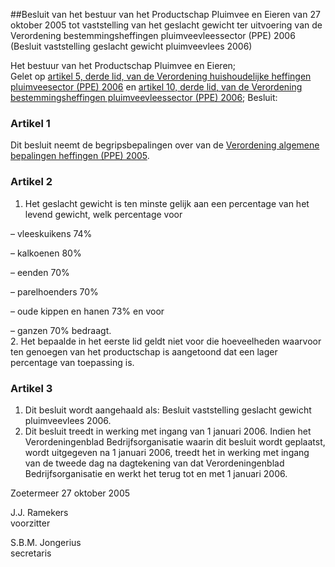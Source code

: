 <meta http-equiv='Content-Type' content='text/html; charset=utf-8' />

##Besluit van het bestuur van het Productschap Pluimvee en Eieren van 27 oktober 2005 tot vaststelling van het geslacht gewicht ter uitvoering van de Verordening bestemmingsheffingen pluimveevleessector (PPE) 2006 (Besluit vaststelling geslacht gewicht pluimveevlees 2006)

Het bestuur van het Productschap Pluimvee en Eieren;  
Gelet op [artikel 5, derde lid, van de Verordening huishoudelijke heffingen pluimveesector (PPE) 2006](../../../../../../../../pbo/verordening/huishoudelijke/heffingen/pluimveesector/(ppe)/2006/BWBR0018959/README.md) en [artikel 10, derde lid, van de Verordening bestemmingsheffingen pluimveevleessector (PPE) 2006](../../../../../../../../pbo/verordening/bestemmingsheffingen/pluimveevleessector/(ppe)/2006/BWBR0018948/README.md);
Besluit:    

### Artikel  1  

Dit besluit neemt de begripsbepalingen over van de [Verordening algemene bepalingen heffingen (PPE) 2005](../../../../../../../../pbo/verordening/algemene/bepalingen/heffingen/(ppe)/2005/BWBR0017350/README.md).  

### Artikel  2  

1.  Het geslacht gewicht is ten minste gelijk aan een percentage van het levend gewicht, welk percentage voor 

– vleeskuikens 74%  

– kalkoenen 80%  

– eenden 70%  

– parelhoenders 70%  

– oude kippen en hanen 73% en voor  

– ganzen 70%   bedraagt.   
2.  Het bepaalde in het eerste lid geldt niet voor die hoeveelheden waarvoor ten genoegen van het productschap is aangetoond dat een lager percentage van toepassing is.   

### Artikel  3  

1.  Dit besluit wordt aangehaald als: Besluit vaststelling geslacht gewicht pluimveevlees 2006.   
2.  Dit besluit treedt in werking met ingang van 1 januari 2006. Indien het Verordeningenblad Bedrijfsorganisatie waarin dit besluit wordt geplaatst, wordt uitgegeven na 1 januari 2006, treedt het in werking met ingang van de tweede dag na dagtekening van dat Verordeningenblad Bedrijfsorganisatie en werkt het terug tot en met 1 januari 2006.   

Zoetermeer 
27 oktober 2005   

J.J. Ramekers  
voorzitter  

S.B.M. Jongerius  
secretaris    
